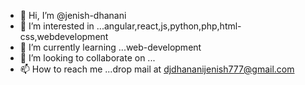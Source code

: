 - 👋 Hi, I’m @jenish-dhanani
- 👀 I’m interested in ...angular,react,js,python,php,html-css,webdevelopment
- 🌱 I’m currently learning ...web-development
- 💞️ I’m looking to collaborate on ...
- 📫 How to reach me ...drop mail at djdhananijenish777@gmail.com

<!---
jenish-dhanani/jenish-dhanani is a ✨ special ✨ repository because its `README.md` (this file) appears on your GitHub profile.
You can click the Preview link to take a look at your changes.
--->
